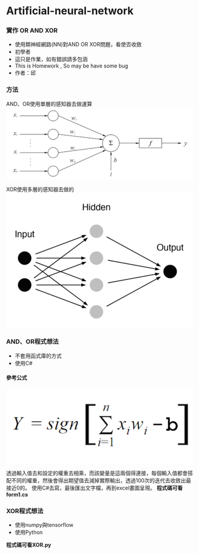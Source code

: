 # Artificial-neural-network 

### 實作 OR AND XOR 

- 使用類神經網路(NN)對AND OR XOR問題，看使否收斂
- 初學者
- 這只是作業，如有錯誤請多包涵
- This is Homework , So may be have some bug
- 作者：邱

### 方法 

AND、OR使用單層的感知器去做運算
![單層感知器](https://github.com/Yuchi751/Artificial-neural-network/blob/master/images/%E5%96%AE%E5%B1%A4%E6%84%9F%E7%9F%A5%E5%99%A8.png?raw=true "單層感知器")

XOR使用多層的感知器去做的
![多層感知器](https://github.com/Yuchi751/Artificial-neural-network/blob/master/images/%E5%A4%9A%E5%B1%A4%E6%84%9F%E7%9F%A5%E5%99%A8.png?raw=true "多層感知器")

### AND、OR程式想法

- 不套用函式庫的方式
- 使用C#

#### 參考公式
![image](https://github.com/Yuchi751/Artificial-neural-network/blob/master/images/Sign.png?raw=true)

透過輸入值去和設定的權重去相乘，而該變量是這兩個得連接，每個輸入值都會搭配不同的權重，然後會得出期望值去減掉實際輸出，透過100次的迭代去收斂出最接近0的。
使用C#去寫，最後匯出文字檔，再到excel畫圖呈現。
**程式碼可看form1.cs**

### XOR程式想法

- 使用numpy與tensorflow
- 使用Python

**程式碼可看XOR.py**
